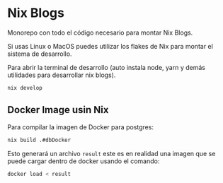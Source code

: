 # Nix Blogs

Monorepo con todo el código necesario para montar Nix Blogs.

Si usas Linux o MacOS puedes utilizar los flakes de Nix para montar el sistema de desarrollo.

Para abrir la terminal de desarrollo (auto instala node, yarn y demás utilidades para desarrollar nix blogs).

```bash
nix develop
```

## Docker Image usin Nix

Para compilar la imagen de Docker para postgres:

```bash
nix build .#dbDocker
```

Esto generará un archivo `result` este es en realidad una imagen que se puede cargar dentro de docker usando el comando:

```bash
docker load < result
```
